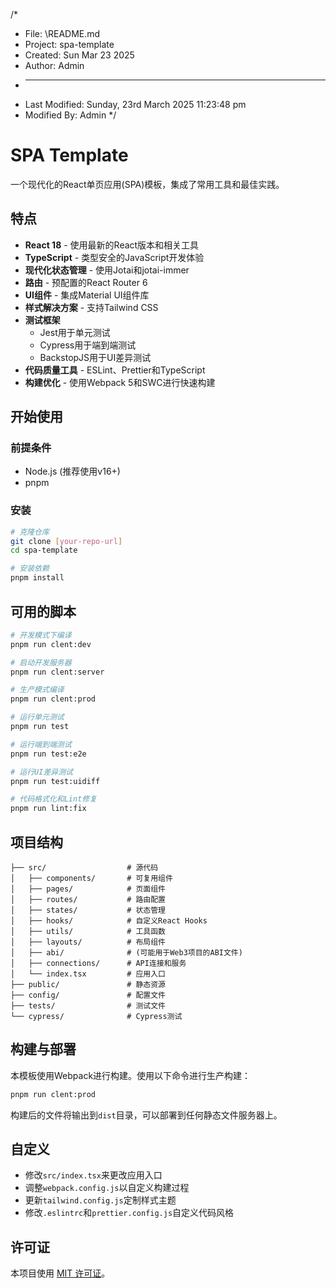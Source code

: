 /*
 * File: \\README.md
 * Project: spa-template
 * Created: Sun Mar 23 2025
 * Author: Admin
 * -----
 * Last Modified: Sunday, 23rd March 2025 11:23:48 pm
 * Modified By: Admin
 */

# SPA Template

一个现代化的React单页应用(SPA)模板，集成了常用工具和最佳实践。

## 特点

- **React 18** - 使用最新的React版本和相关工具
- **TypeScript** - 类型安全的JavaScript开发体验
- **现代化状态管理** - 使用Jotai和jotai-immer
- **路由** - 预配置的React Router 6
- **UI组件** - 集成Material UI组件库
- **样式解决方案** - 支持Tailwind CSS
- **测试框架**
  - Jest用于单元测试
  - Cypress用于端到端测试
  - BackstopJS用于UI差异测试
- **代码质量工具** - ESLint、Prettier和TypeScript
- **构建优化** - 使用Webpack 5和SWC进行快速构建

## 开始使用

### 前提条件

- Node.js (推荐使用v16+)
- pnpm

### 安装

```bash
# 克隆仓库
git clone [your-repo-url]
cd spa-template

# 安装依赖
pnpm install
```

## 可用的脚本

```bash
# 开发模式下编译
pnpm run clent:dev

# 启动开发服务器
pnpm run clent:server

# 生产模式编译
pnpm run clent:prod

# 运行单元测试
pnpm run test

# 运行端到端测试
pnpm run test:e2e

# 运行UI差异测试
pnpm run test:uidiff

# 代码格式化和Lint修复
pnpm run lint:fix
```

## 项目结构

```
├── src/                  # 源代码
│   ├── components/       # 可复用组件
│   ├── pages/            # 页面组件
│   ├── routes/           # 路由配置
│   ├── states/           # 状态管理
│   ├── hooks/            # 自定义React Hooks
│   ├── utils/            # 工具函数
│   ├── layouts/          # 布局组件
│   ├── abi/              # (可能用于Web3项目的ABI文件)
│   ├── connections/      # API连接和服务
│   └── index.tsx         # 应用入口
├── public/               # 静态资源
├── config/               # 配置文件
├── tests/                # 测试文件
└── cypress/              # Cypress测试
```

## 构建与部署

本模板使用Webpack进行构建。使用以下命令进行生产构建：

```bash
pnpm run clent:prod
```

构建后的文件将输出到`dist`目录，可以部署到任何静态文件服务器上。

## 自定义

- 修改`src/index.tsx`来更改应用入口
- 调整`webpack.config.js`以自定义构建过程
- 更新`tailwind.config.js`定制样式主题
- 修改`.eslintrc`和`prettier.config.js`自定义代码风格

## 许可证

本项目使用 [MIT 许可证](LICENSE)。 